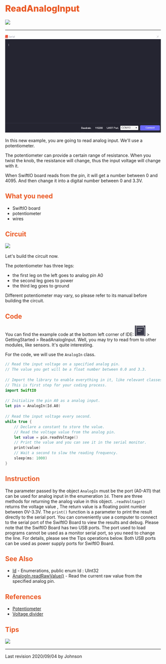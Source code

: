 # <span style="color:#EA5823;font-weight:800">ReadAnalogInput</span>

![](../../.gitbook/assets/ReadAnalogInput/ReadAnaloginput.gif)

---

![](../../.gitbook/assets/ReadAnalogInput/screen.gif)

In this new example, you are going to read analog input. We'll use a potentiometer.

The potentiometer can provide a certain range of resistance. When you twist the knob, the resistance will change, thus the input voltage will change with it.

When SwiftIO board reads from the pin, it will get a number between 0 and 4095. And then change it into a digital number between 0 and 3.3V.

## <span style="color:#EA5823;font-weight:700">What you need</span>

- SwiftIO board
- potentiometer
- wires

## <span style="color:#EA5823;font-weight:700">Circuit</span>

![](../../.gitbook/assets/ReadAnalogInput/)

Let's build the circuit now. 

The potentiometer has three legs:

- the first leg on the left goes to analog pin A0
- the second leg goes to power
- the third leg goes to ground

Different potentiometer may vary, so please refer to its manual before building the circuit.

## <span style="color:#EA5823;font-weight:700">Code</span>

You can find the example code at the bottom left corner of IDE: ![](../../.gitbook/assets/xnip2020-07-22_16-04-33.jpg) &gt; GettingStarted &gt; ReadAnalogInput.
Well, you may try to read from to other modules, like sensors. It's quite interesting.

For the code, we will use the `AnalogIn` class.

```swift
// Read the input voltage on a specified analog pin. 
// The value you get will be a float number between 0.0 and 3.3.

// Import the library to enable everything in it, like relevant classes and methods. 
// This is first step for your coding process.
import SwiftIO

// Initialize the pin A0 as a analog input.
let pin = AnalogIn(Id.A0)

// Read the input voltage every second.
while true {
    // Declare a constant to store the value.
    // Read the voltage value from the analog pin.
    let value = pin.readVoltage()
    // Print the value and you can see it in the serial monitor.
    print(value)
    // Wait a second to slow the reading frequency.
    sleep(ms: 1000)
}
```
## <span style="color:#EA5823;font-weight:700">Instruction</span>

The parameter passed by the object `AnalogIn` must be the port (A0-A11) that can be used for analog input in the enumeration `Id`. There are three methods for returning the analog value in this object. `.readVoltage()` returns the voltage value , The return value is a floating point number between 0V-3.3V. The `print()` function is a parameter to print the result directly to the serial port. You can conveniently use a computer to connect to the serial port of the SwiftIO Board to view the results and debug. Please note that the SwiftIO Board has two USB ports. The port used to load programs cannot be used as a monitor serial port, so you need to change the line. For details, please see the Tips operations below. Both USB ports can be used as power supply ports for SwiftIO Board.

<!-- 对象`AnalogIn`传入的参数必须是枚举`Id`中可用于模拟输入的端口(A0-A11)，该对象中返回模拟值的方法有三个，`.readVoltage()`返回的是电压值，其返回值是介于0V-3.3V之间的浮点数。`print()`函数是直接向串口打印结果的参数，可以方便的使用计算机连接SwiftIO Board的串口后查看结果，并调试。请注意，SwiftIO Board有两个USB连接口，其中用于载入程序的接口并不能作为监听串口使用，所以需要进行换线操作，具体请查看下面Tips种的操作。这两个USB接口均可作为SwiftIO Board的供电接口。 -->

## <span style="color:#EA5823;font-weight:700">See Also</span>

- [Id](https://swiftioapi.madmachine.io/Enums/Id.html) - Enumerations, public enum Id : UInt32
- [AnalogIn.readRawValue()](https://swiftioapi.madmachine.io/Classes/AnalogIn.html#/s:7SwiftIO8AnalogInC12readRawValueSiyF) - Read the current raw value from the specified analog pin.

## <span style="color:#EA5823;font-weight:700">References</span>

- [Potentiometer](https://en.wikipedia.org/wiki/Potentiometer)
- [Voltage divider](https://en.wikipedia.org/wiki/Voltage_divider)

## <span style="color:#EA5823;font-weight:700"> Tips</span>

![](../../.gitbook/assets/ReadDigitalInput/changeWire.gif)

---
Last revision 2020/09/04 by Johnson

